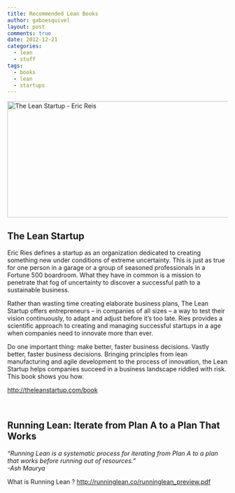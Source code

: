 ```yaml
---
title: Recommended Lean Books
author: gaboesquivel
layout: post
comments: true
date: 2012-12-21
categories:
  - lean
  - stuff
tags:
  - books
  - lean
  - startups
---
```

<img class="aligncenter size-full wp-image-283" alt="The Lean Startup - Eric Reis" src="/images/2012/12/the-lean-startup-eric-reis-large.jpg" width="700" height="266" />

## The Lean Startup

Eric Ries defines a startup as an organization dedicated to creating something new under conditions of extreme uncertainty. This is just as true for one person in a garage or a group of seasoned professionals in a Fortune 500 boardroom. What they have in common is a mission to penetrate that fog of uncertainty to discover a successful path to a sustainable business.

Rather than wasting time creating elaborate business plans, The Lean Startup offers entrepreneurs &#8211; in companies of all sizes &#8211; a way to test their vision continuously, to adapt and adjust before it’s too late. Ries provides a scientific approach to creating and managing successful startups in a age when companies need to innovate more than ever.

Do one important thing: make better, faster business decisions. Vastly better, faster business decisions. Bringing principles from lean manufacturing and agile development to the process of innovation, the Lean Startup helps companies succeed in a business landscape riddled with risk. This book shows you how.

<a target="_blank" title="The Lean Startup" href="http://theleanstartup.com/book">http://theleanstartup.com/book</a>

&nbsp;

## Running Lean: Iterate from Plan A to a Plan That Works

*&#8220;Running Lean is a systematic process for iterating from Plan A to a plan that works before running out of resources.&#8221;  
-Ash Maurya*

What is Running Lean ? <a target="_blank" title="Running Lean" href="http://runninglean.co/runninglean_preview.pdf">http://runninglean.co/runninglean_preview.pdf</a>
